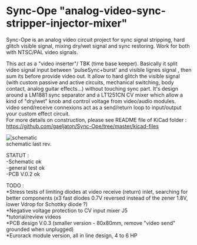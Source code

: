 # Sync-Ope  "analog-video-sync-stripper-injector-mixer"
Sync-Ope is an analog video circuit project for sync signal stripping, hard glitch visible signal, mixing dry/wet signal and sync restoring.
Work for both with NTSC/PAL video signals.

This act as a "video inserter"/ TBK (time base keeper). Basically it split video signal input between 'pulseSync+burst' and visible lignes signal , then sum its before provide video out. It allow to hard glitch the visible signal (with custom passive and active circuits, mechanical switching, body contact, analog guitar effects...) without touching sync part. It's design around a LM1881 sync separator and a LT1251CN CV mixer which allow a kind of "dry/wet" knob and control voltage from video/audio modules.  
video send/receive connexions act as a send/return loop to input/output your custom effect circuit.  
For more details on construction, please see README file of KiCad folder : https://github.com/gaeljaton/Sync-Ope/tree/master/kicad-files  

![schematic](../master/schV01.png)  
schematic last rev.  

STATUT :   
-Schematic ok  
-general test ok  
-PCB V.0.2 ok  
  
TODO :  
*Stress tests of limiting diodes at video receive (return) inlet, searching for better components (x3 fast diodes 0.7V reversed instead of the zener 1.8V, lower Vdrop for Schottky diode ?)  
*Negative voltage protection to CV input mixer J5  
*tutorial/review videos  
*PCB design V.0.3 (smaller version - 80x80mm, remove "video send" grounded when unplugged)  
*Eurorack module version, all in line design, 4 to 6 HP  


